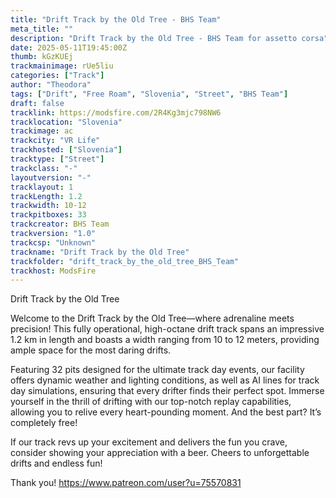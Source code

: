 ```yaml
---
title: "Drift Track by the Old Tree - BHS Team"
meta_title: ""
description: "Drift Track by the Old Tree - BHS Team for assetto corsa"
date: 2025-05-11T19:45:00Z
thumb: kGzKUEj
trackmainimage: rUe5liu
categories: ["Track"]
author: "Theodora"
tags: ["Drift", "Free Roam", "Slovenia", "Street", "BHS Team"]
draft: false
tracklink: https://modsfire.com/2R4Kg3mjc798NW6
tracklocation: "Slovenia"
trackimage: ac
trackcity: "VR Life"
trackhosted: ["Slovenia"]
tracktype: ["Street"]
trackclass: "-" 
layoutversion: "-"
tracklayout: 1
trackLength: 1.2
trackwidth: 10-12
trackpitboxes: 33
trackcreator: BHS Team
trackversion: "1.0"
trackcsp: "Unknown"
trackname: "Drift Track by the Old Tree"
trackfolder: "drift_track_by_the_old_tree_BHS_Team"
trackhost: ModsFire
---
```


Drift Track by the Old Tree

Welcome to the Drift Track by the Old Tree—where adrenaline meets precision! This fully operational, high-octane drift track spans an impressive 1.2 km in length and boasts a width ranging from 10 to 12 meters, providing ample space for the most daring drifts.

Featuring 32 pits designed for the ultimate track day events, our facility offers dynamic weather and lighting conditions, as well as AI lines for track day simulations, ensuring that every drifter finds their perfect spot. Immerse yourself in the thrill of drifting with our top-notch replay capabilities, allowing you to relive every heart-pounding moment. And the best part? It’s completely free!

If our track revs up your excitement and delivers the fun you crave, consider showing your appreciation with a beer. Cheers to unforgettable drifts and endless fun!

Thank you! https://www.patreon.com/user?u=75570831